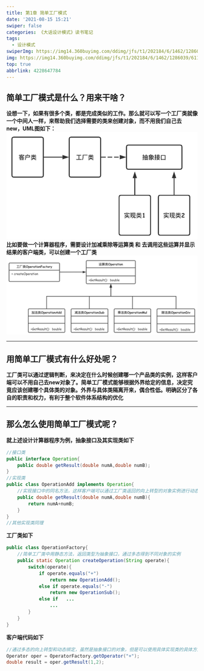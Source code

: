 ```yaml
---
title: 第1章 简单工厂模式
date: '2021-08-15 15:21'
swiper: false
categories: 《大话设计模式》读书笔记
tags:
  - 设计模式
swiperImg: https://img14.360buyimg.com/ddimg/jfs/t1/202184/6/1462/1286039/6118c1d9E9ad4985c/6577ccacc7770fbb.png
img: https://img14.360buyimg.com/ddimg/jfs/t1/202184/6/1462/1286039/6118c1d9E9ad4985c/6577ccacc7770fbb.png
top: true
abbrlink: 4228647784
---
```


## 简单工厂模式是什么？用来干啥？
**设想一下，如果有很多个类，都是完成类似的工作。那么就可以写一个工厂类就像一个中间人一样，来帮助我们选择需要的类来创建对象，而不用我们自己去new，UML图如下：**
![](/medias/第1章简单工厂模式/0.png)
**比如要做一个计算器程序，需要设计加减乘除等运算类 和 去调用这些运算并显示结果的客户端类，可以创建一个工厂类**
![](/medias/第1章简单工厂模式/1.png)

---

##  用简单工厂模式有什么好处呢？
**工厂类可以通过逻辑判断，来决定在什么时候创建哪一个产品类的实例，这样客户端可以不用自己去new对象了。简单工厂模式能够根据外界给定的信息，决定究竟应该创建哪个具体类的对象。外界与具体类隔离开来，偶合性低。明确区分了各自的职责和权力，有利于整个软件体系结构的优化**

---

## 那么怎么使用简单工厂模式呢？
**就上述设计计算器程序为例，抽象接口及其实现类如下**
```java
//接口类
public interface Operation{
	public double getResult(double numA,double numB);
}
//实现类
public class OperationAdd implements Operation{
    //实现接口中的同名方法，这样客户端可以通过工厂类返回的向上转型的对象实例进行动态绑定调用具体方法
	public double getResult(double numA,double numB){
    	return numA+numB;
    }
}
//其他实现类同理
```
**工厂类如下**
```java
public class OperationFactory{
    //简单工厂类中用静态方法，返回类型为抽象接口，通过多态得到不同对象的实例
	public static Operation createOperation(String operate){
    	switch(operate){
            if operate.equals("+")
                return new OperationAdd();
            else if operate.equals("-")
                return new OperationSub();
            else if   ...
                ...
        }
    }
}
```
**客户端代码如下**
```java
//通过多态的向上转型和动态绑定，虽然是抽象接口的对象，但是可以使用具体实现类的具体方法
Operator oper = OperatorFactory.getOperator("+");
double result = oper.getResult(1,2);
```
